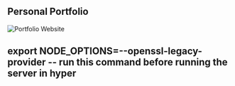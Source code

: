 ## Personal Portfolio

![Portfolio Website](https://i.ibb.co/WgPMpts/image.png)

## export NODE_OPTIONS=--openssl-legacy-provider -- run this command before running the server in hyper
